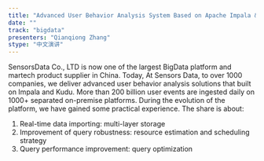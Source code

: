 ```yaml
---
title: "Advanced User Behavior Analysis System Based on Apache Impala & Kudu"
date: "" 
track: "bigdata"
presenters: "Qianqiong Zhang"
stype: "中文演讲"
---
```

SensorsData Co., LTD is now one of the largest BigData platform and martech product supplier in China. Today, At Sensors Data, to over 1000 companies, we deliver advanced user behavior analysis solutions that built on Impala and Kudu. More than 200 billion user events are ingested daily on 1000+ separated on-premise platforms. During the evolution of the platform, we have gained some practical experience.
  The share is about: 
  1. Real-time data importing: multi-layer storage
  2. Improvement of query robustness: resource estimation and scheduling strategy
  3. Query performance improvement: query optimization